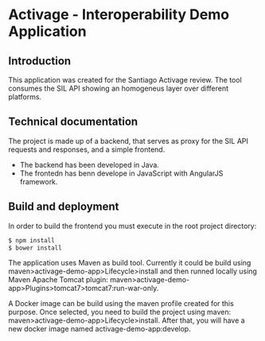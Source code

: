 # Activage - Interoperability Demo Application

## Introduction
This application was created for the Santiago Activage review. The tool consumes the SIL API showing an homogeneus layer
over different platforms.

## Technical documentation
The project is made up of a backend, that serves as proxy for the SIL API requests and responses, and a simple frontend.
- The backend has been developed in Java.
- The frontedn has benn develope in JavaScript with AngularJS framework.

## Build and deployment
In order to build the frontend you must execute in the root project directory:
```bash
$ npm install
$ bower install
```

The application uses Maven as build tool. Currently it could be build using maven>activage-demo-app>Lifecycle>install and then runned locally using
Maven Apache Tomcat plugin: maven>activage-demo-app>Plugins>tomcat7>tomcat7:run-war-only.

A Docker image can be build using the maven profile created for this purpose. Once selected, you need to build the project
using maven: maven>activage-demo-app>Lifecycle>install. After that, you will have a new docker image named activage-demo-app:develop.



